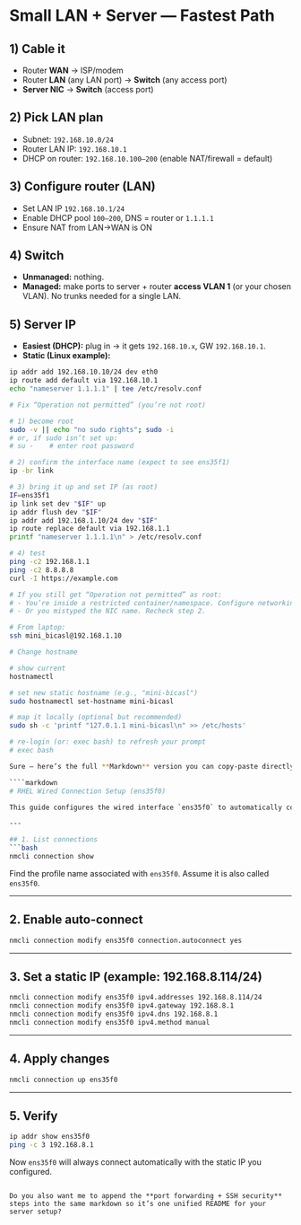 # Small LAN + Server — Fastest Path

## 1) Cable it
- Router **WAN** → ISP/modem
- Router **LAN** (any LAN port) → **Switch** (any access port)
- **Server NIC** → **Switch** (access port)

## 2) Pick LAN plan
- Subnet: `192.168.10.0/24`
- Router LAN IP: `192.168.10.1`
- DHCP on router: `192.168.10.100–200` (enable NAT/firewall = default)

## 3) Configure router (LAN)
- Set LAN IP `192.168.10.1/24`
- Enable DHCP pool `100–200`, DNS = router or `1.1.1.1`
- Ensure NAT from LAN→WAN is ON

## 4) Switch
- **Unmanaged:** nothing.
- **Managed:** make ports to server + router **access VLAN 1** (or your chosen VLAN). No trunks needed for a single LAN.

## 5) Server IP
- **Easiest (DHCP):** plug in → it gets `192.168.10.x`, GW `192.168.10.1`.
- **Static (Linux example):**
```bash
ip addr add 192.168.10.10/24 dev eth0
ip route add default via 192.168.10.1
echo "nameserver 1.1.1.1" | tee /etc/resolv.conf

# Fix “Operation not permitted” (you’re not root)

# 1) become root
sudo -v || echo "no sudo rights"; sudo -i
# or, if sudo isn’t set up:
# su -    # enter root password

# 2) confirm the interface name (expect to see ens35f1)
ip -br link

# 3) bring it up and set IP (as root)
IF=ens35f1
ip link set dev "$IF" up
ip addr flush dev "$IF"
ip addr add 192.168.1.10/24 dev "$IF"
ip route replace default via 192.168.1.1
printf "nameserver 1.1.1.1\n" > /etc/resolv.conf

# 4) test
ping -c2 192.168.1.1
ping -c2 8.8.8.8
curl -I https://example.com

# If you still get “Operation not permitted” as root:
# - You’re inside a restricted container/namespace. Configure networking on the host/VM instead.
# - Or you mistyped the NIC name. Recheck step 2.

# From laptop:
ssh mini_bicasl@192.168.1.10

# Change hostname

# show current
hostnamectl

# set new static hostname (e.g., "mini-bicasl")
sudo hostnamectl set-hostname mini-bicasl

# map it locally (optional but recommended)
sudo sh -c 'printf "127.0.1.1 mini-bicasl\n" >> /etc/hosts'

# re-login (or: exec bash) to refresh your prompt
# exec bash

Sure — here’s the full **Markdown** version you can copy-paste directly:

````markdown
# RHEL Wired Connection Setup (ens35f0)

This guide configures the wired interface `ens35f0` to automatically connect at boot and use a static IP.

---

## 1. List connections
```bash
nmcli connection show
````

Find the profile name associated with `ens35f0`.
Assume it is also called `ens35f0`.

---

## 2. Enable auto-connect

```bash
nmcli connection modify ens35f0 connection.autoconnect yes
```

---

## 3. Set a static IP (example: 192.168.8.114/24)

```bash
nmcli connection modify ens35f0 ipv4.addresses 192.168.8.114/24
nmcli connection modify ens35f0 ipv4.gateway 192.168.8.1
nmcli connection modify ens35f0 ipv4.dns 192.168.8.1
nmcli connection modify ens35f0 ipv4.method manual
```

---

## 4. Apply changes

```bash
nmcli connection up ens35f0
```

---

## 5. Verify

```bash
ip addr show ens35f0
ping -c 3 192.168.8.1
```

Now `ens35f0` will always connect automatically with the static IP you configured.

```

Do you also want me to append the **port forwarding + SSH security** steps into the same markdown so it’s one unified README for your server setup?
```

